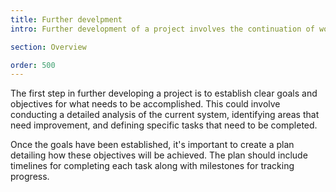 ```yaml
---
title: Further develpment
intro: Further development of a project involves the continuation of work on an existing software system or application. It typically involves adding new features, fixing bugs and improving performance based on user feedback.

section: Overview

order: 500
---
```


The first step in further developing a project is to establish clear goals and objectives for what needs to be accomplished. This could involve conducting a detailed analysis of the current system, identifying areas that need improvement, and defining specific tasks that need to be completed.

Once the goals have been established, it's important to create a plan detailing how these objectives will be achieved. The plan should include timelines for completing each task along with milestones for tracking progress.
